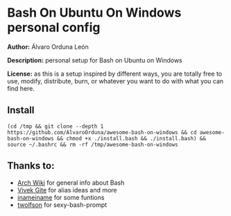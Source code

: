 # Bash On Ubuntu On Windows personal config

**Author:** Álvaro Orduna León

**Description:** personal setup for Bash on Ubuntu on Windows

**License:** as this is a setup inspired by different ways, you are totally free to use, modify, distribute, burn, or whatever you want to do with what you can find here.

## Install

    (cd /tmp && git clone --depth 1 https://github.com/AlvaroOrduna/awesome-bash-on-windows && cd awesome-bash-on-windows && chmod +x ./install.bash && ./install.bash) && source ~/.bashrc && rm -rf /tmp/awesome-bash-on-windows

## Thanks to:

* [Arch Wiki](https://wiki.archlinux.org/index.php/Bash) for general info about Bash
* [Vivek Gite](http://www.cyberciti.biz/tips/bash-aliases-mac-centos-linux-unix.html) for alias ideas and more
* [inameiname](http://gnome-look.org/content/show.php/Ultimate+Bashrc+File?content=129746) for some funtions
* [twolfson](https://github.com/twolfson/sexy-bash-prompt) for sexy-bash-prompt
